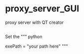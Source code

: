 # proxy_server_GUI
proxy server with QT creator
##
Set the 
""" python

exePath = "your path here"
""" 
